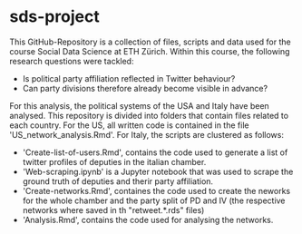 # sds-project

This GitHub-Repository is a collection of files, scripts and data used for the course Social Data Science at ETH Zürich. 
Within this course, the following research questions were tackled: 

  - Is political party affiliation reflected in Twitter behaviour? 
  - Can party divisions therefore already become visible in advance?
  
For this analysis, the political systems of the USA and Italy have been analysed. This repository is divided into folders that contain files related to each country. For the US, all written code is contained in the file 'US_network_analysis.Rmd'. For Italy, the scripts are clustered as follows:
- 'Create-list-of-users.Rmd', contains the code used to generate a list of twitter profiles of deputies in the italian chamber.
- 'Web-scraping.ipynb' is a Jupyter notebook that was used to scrape the ground truth of deputies and  therir party affiliation.
- 'Create-networks.Rmd', containes the code used to create the neworks for the whole chamber and the party split of PD and IV (the respective networks where saved in th "retweet.\*.rds" files)
- 'Analysis.Rmd', contains the code used for analysing the networks.
